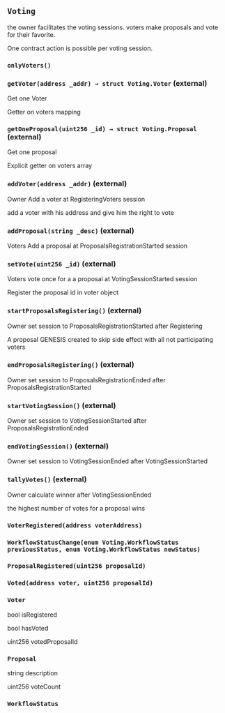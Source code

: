 ## `Voting`

the owner facilitates the voting sessions. voters make proposals and vote for their favorite.


One contract action is possible per voting session.

### `onlyVoters()`






### `getVoter(address _addr) → struct Voting.Voter` (external)

Get one Voter


Getter on voters mapping


### `getOneProposal(uint256 _id) → struct Voting.Proposal` (external)

Get one proposal


Explicit getter on voters array


### `addVoter(address _addr)` (external)

Owner Add a voter at RegisteringVoters session


add a voter with his address and give him the right to vote


### `addProposal(string _desc)` (external)

Voters Add a proposal at ProposalsRegistrationStarted session




### `setVote(uint256 _id)` (external)

Voters vote once for a a proposal at VotingSessionStarted session


Register the proposal id in voter object


### `startProposalsRegistering()` (external)

Owner set session to ProposalsRegistrationStarted after Registering


A proposal GENESIS created to skip side effect with all not participating voters

### `endProposalsRegistering()` (external)

Owner set session to ProposalsRegistrationEnded after ProposalsRegistrationStarted



### `startVotingSession()` (external)

Owner set session to VotingSessionStarted after ProposalsRegistrationEnded



### `endVotingSession()` (external)

Owner set session to VotingSessionEnded after VotingSessionStarted



### `tallyVotes()` (external)

Owner calculate winner after VotingSessionEnded


the highest number of votes for a proposal wins


### `VoterRegistered(address voterAddress)`





### `WorkflowStatusChange(enum Voting.WorkflowStatus previousStatus, enum Voting.WorkflowStatus newStatus)`





### `ProposalRegistered(uint256 proposalId)`





### `Voted(address voter, uint256 proposalId)`






### `Voter`


bool isRegistered


bool hasVoted


uint256 votedProposalId


### `Proposal`


string description


uint256 voteCount



### `WorkflowStatus`




















